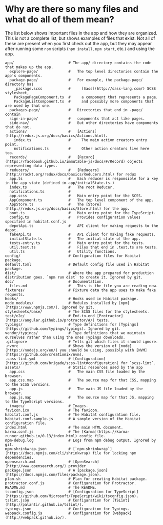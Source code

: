 # Why are there so many files and what do all of them mean?

The list below shows important files in the app and how they are organized. This
is not a complete list, but shows examples of files that exist. Not all of these
are present when you first check out the app, but they may appear after running
some `npm` scripts (`npm install`, `npm start`, etc.) and using the app.

    app/                         # The app/ directory contains the code that makes up the app.
      explore-page/              #   The top level directories contain the app's components.
      package-page/              #   For example, the package-page/ directory has
        _package.scss            #     [Sass](http://sass-lang.com/) SCSS stylesheet,
        PackagePageComponent.ts  #     a component that represents a page,
        PackageListComponent.ts  #     and possibly more components that are used by that one.
      packages-page/             #   Directories that end in -page/ contain
      sign-in-page/              #   components that act like pages.
      side-nav/                  #   But other directories have components that do not.
      actions/                   #   [Actions](http://redux.js.org/docs/basics/Actions.html).
        index.ts                 #     The main action creators entry point.
        notifications.ts         #     Other action creators live here too.
      records/                   #   [Record](https://facebook.github.io/immutable-js/docs/#/Record) objects representing data types.
      reducers/                  #   [Reducers](http://rackt.org/redux/docs/basics/Reducers.html) for redux
      app.ts                     #   Each reducer is responsible for a key in the app state (defined in app/initialState.ts.)
      index.ts                   #   The root Reducer.
      notifications.ts           #
      app.scss                   #   Main entry point for the SCSS.
      AppComponent.ts            #   The top level component of the app.
      AppStore.ts                #   The [Store](http://redux.js.org/docs/basics/Store.html) for the app.
      boot.ts                    #   Main entry point for the TypeScript.
      config.ts                  #   Provides configuration values specified in habitat.conf.js
      depotApi.ts                #   API client for making requests to the depot.
      fakeApi.ts                 #   API client for making fake requests.
      initialState.ts            #   The initial state of the app.
      tests-entry.ts             #   Main entry point for the tests.
      util.test.ts               #   Files that end in .test.ts are tests.
      util.ts                    #   Utility functions.
    config/                      # Configuration files for Habitat package.
    default.toml                 # Default config file used in Habitat package.
    dist/                        # Where the app prepared for production distribution goes. `npm run dist` to create it. Ignored by git.
    doc/                         # Documentation.
      files.md                   #   This is the file you are reading now.
    fixtures/                    # Fixture data the app uses to make fake requests.
    hooks/                       # Hooks used in Habitat package.
    node_modules/                # Modules installed by [npm](https://www.npmjs.com/). Ignored by git.
    stylesheets/base/            # The SCSS files for the stylesheets.
    test/e2e/                    # End-to-end [Protractor](https://angular.github.io/protractor/#/) tests.
    typings/                     # Type definitions for [Typings](https://github.com/typings/typings). Ignored by git.
    vendor/typings/              # Type definitions that we maintain ourselves rather than using the ones Typings downloads.
    .gitignore                   # Tells git which files it should ignore.
    .nvmrc                       # Shows the version of [node](https://nodejs.org/en/) you should be using, possibly with [NVM](https://github.com/creationix/nvm).
    .sass-lint.yml               # [Configuration](https://github.com/brigade/scss-lint#configuration) for `scss-lint`.
    assets/                      # Static resources used by the app
      app.css                    #   The main CSS file loaded by the browser.
      app.css.map                #   The source map for that CSS, mapping to the SCSS versions.
      app.js                     #   The main JS file loaded by the browser.
      app.js.map                 #   The source map for that JS, mapping to the TypeScript versions.
      images/                    # Images.
    favicon.ico                  # The favicon.
    habitat.conf.js              # The Habitat configuration file.
    habitat.conf.sample.js       # A sample version of the Habitat configuration file.
    index.html                   # The main HTML document.
    karma.conf.js                # The [Karma](https://karma-runner.github.io/0.13/index.html) config file.
    npm-debug.log                # Logs from npm debug output. Ignored by git.
    npm-shrinkwrap.json          # [`npm-shrinkwrap`](https://docs.npmjs.com/cli/shrinkwrap) file for locking npm dependencies.
    opensearch.xml               # [OpenSearch](http://www.opensearch.org/) provider
    package.json                 # A [package.json](https://docs.npmjs.com/files/package.json).
    plan.sh                      # Plan for creating Habitat package.
    protractor.conf.js           # Configuration for Protractor.
    README.md                    # The README.
    tsconfig.json                # [Configuration for TypeScript](https://github.com/Microsoft/TypeScript/wiki/tsconfig.json).
    tslint.json                  # Configuration for [TSLint](http://palantir.github.io/tslint/).
    typings.json                 # Configuration for Typings.
    webpack.config.js            # Configuration for [webpack](http://webpack.github.io/).
